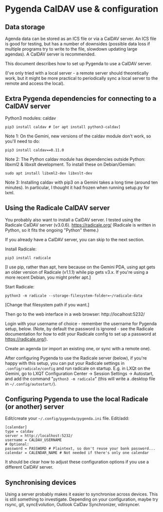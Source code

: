 Pygenda CalDAV use & configuration
==================================

Data storage
------------
Agenda data can be stored as an ICS file or via a CalDAV server. An
ICS file is good for testing, but has a number of downsides (possible
data loss if multiple programs try to write to the file, slowdown
updating large agendas). A CalDAV server is recommended.

This document describes how to set up Pygenda to use a CalDAV server.

(I've only tried with a local server - a remote server should
theoretically work, but it might be more practical to periodically
sync a local server to the remote and access the local).

Extra Pygenda dependencies for connecting to a CalDAV server
------------------------------------------------------------
Python3 modules: caldav

    pip3 install caldav # [or apt install python3-caldav]

Note 1: On the Gemini, new versions of the caldav module don't work,
so you'll need to do:

    pip3 install caldav==0.11.0

Note 2: The Python caldav module has dependencies outside Python: libxml2
& libxslt development. To install these on Debian/Gemian:

    sudo apt install libxml2-dev libxslt-dev

Note 3: Installing caldav with pip3 on a Gemini takes a long time
(around ten minutes). In particular, I thought it had frozen when
running setup.py for lxml.

Using the Radicale CalDAV server
--------------------------------
You probably also want to install a CalDAV server. I tested using the
Radicale CalDAV server (v3.0.6). https://radicale.org/
(Radicale is written in Python, so it fits the ongoing "Python" theme.)

If you already have a CalDAV server, you can skip to the next section.

Install Radicale:

    pip3 install radicale

[I use pip, rather than apt, here because on the Gemini PDA, using apt
gets an older version of Radicale (v1.1.1) while pip gets v3.x. If
you're using a more recent Debian, you might prefer apt.]

Start Radicale:

    python3 -m radicale --storage-filesystem-folder=~/radicale-data

[Change that filesystem path if you want.]

Then go to the web interface in a web browser: http://localhost:5232/

Login with your username of choice - remember the username for Pygenda
setup, below. (Note, by default the password is ignored - see the
Radicale documentation for how to edit your Radicale config to set up
a password at https://radicale.org/).

Create an agenda (or import an existing one, or sync with a remote one).

After configuring Pygenda to use the Radicale server (below), if
you're happy with this setup, you can put your Radicale settings in
`.config/radicale/config` and run radicale on startup. E.g. in LXQt on
the Gemini, go to LXQT Configuration Center -> Session Settings ->
Autostart, and add the command "`python3 -m radicale`" (this will write
a .desktop file in `~/.config/autostart/`).

Configuring Pygenda to use the local Radicale (or another) server
-----------------------------------------------------------------
Edit/create your `~/.config/pygenda/pygenda.ini` file. Edit/add:

    [calendar]
    type = caldav
    server = http://localhost:5232/
    username = CALDAV_USERNAME
    # Optional:
    password = PASSWORD # Plaintext, so don't reuse your bank password...
    calendar = CALENDAR_NAME # Not needed if there's only one calendar

It should be clear how to adjust these configuration options if you use
a different CalDAV server.

Synchronising devices
---------------------
Using a server probably makes it easier to synchronise across devices.
This is still something to investigate. Depending on your configuration,
maybe try rsync, git, syncEvolution, Outlook CalDav Synchronizer,
vdirsyncer.
